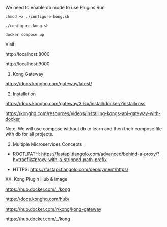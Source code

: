 We need to enable db mode to use Plugins
Run

```
chmod +x ./configure-kong.sh

./configure-kong.sh

docker compose up
```

Visit:

http://localhost:8000

http://localhost:9000

1. Kong Gateway

https://docs.konghq.com/gateway/latest/

2. Installation

https://docs.konghq.com/gateway/3.6.x/install/docker/?install=oss

https://konghq.com/resources/videos/installing-kongs-api-gateway-with-docker

Note: We will use compose without db to learn and then their compose file with db for all projects.

3. Multiple Microservices Concepts

- ROOT_PATH: https://fastapi.tiangolo.com/advanced/behind-a-proxy/?h=traefik#proxy-with-a-stripped-path-prefix

- HTTPS: https://fastapi.tiangolo.com/deployment/https/

XX. Kong Plugin Hub & Image

https://hub.docker.com/_/kong

https://docs.konghq.com/hub/

https://hub.docker.com/r/kong/kong-gateway

https://hub.docker.com/_/kong
